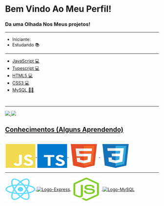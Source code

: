 # Bem Vindo Ao Meu Perfil!

### Da uma Olhada Nos Meus projetos!

<hr>

 - Iniciante:
 - Estudando 📚
 <hr>
 <ul type="square">
     <p>
     <li><a href="https://nodejs.org/en/" target="_blank" rel="external">JavaScript  💻</a>
      <li><a href="https://nodejs.org/en/" target="_blank" rel="external">Typescript 💻</a>
     <li><a href="https://code.visualstudio.com" target="_blank" rel="external">HTML5 💻</a>  
     <li><a href="https://code.visualstudio.com" target="_blank" rel="external">CSS3 💻</a>
       <li><a href="https://www.mysql.com" target="_blank" rel="external">MySQL  💸🎲</a>
     </p>
 </ul>
 <br>
 <hr>
 <div>
   <a href="https://github.com/mendesarhur">
  <img height="180em" src="https://github-readme-stats.vercel.app/api?username=mendesarthur&show_icons=true&theme=dark&include_all_commits=true&count_private=true"/>
  <img height="180em" src="https://github-readme-stats.vercel.app/api/top-langs/?username=mendesarthur&layout=compact&langs_count=7&theme=dark"/>
</div>
 
</div>

<h2> Conhecimentos (Alguns Aprendendo) </h2>
 
<div style="display: inline_block"><br>
   <a target="_blank" rel="noopener noreferrer" href="https://github.com/mendesarthur?tab=repositories">
    <img align="center" alt="Logo-Js" title="JavaScript" height="80"width="100"src="https://raw.githubusercontent.com/devicons/devicon/master/icons/javascript/javascript-plain.svg">
  <img align="center" alt="Logo-Ts" title="TypeScript" height="80"width="100"src="https://raw.githubusercontent.com/devicons/devicon/master/icons/typescript/typescript-plain.svg">
  <img align="center" alt="Logo-HTML" title="HTML" height="80"width="100"src="https://raw.githubusercontent.com/devicons/devicon/master/icons/html5/html5-original.svg">
  <img align="center" alt="Logo-CSS" title="CSS" height="80"width="100"src="https://raw.githubusercontent.com/devicons/devicon/master/icons/css3/css3-original.svg">
  <hr>
   <img align="center" alt="Logo-React" title="React" 
   height="80"width="100"src="https://raw.githubusercontent.com/devicons/devicon/master/icons/react/react-original.svg">
    <img align="center" alt="Logo-Express" title="Express" height="60"width="80" src="https://cdn.jsdelivr.net/gh/devicons/devicon/icons/express/express-original.svg" />
  <img align="center" alt="Logo-Node" title="NodeJs" height="80"width="100"src="https://raw.githubusercontent.com/devicons/devicon/master/icons/nodejs/nodejs-original.svg">  
  <img align="center" alt="Logo-MySQL" title="MySQL" height="120" width="120" src="https://waresoft.com.br/wp-content/uploads/2021/04/MySQL_Logo_600x600.png">
</div>
 

  


